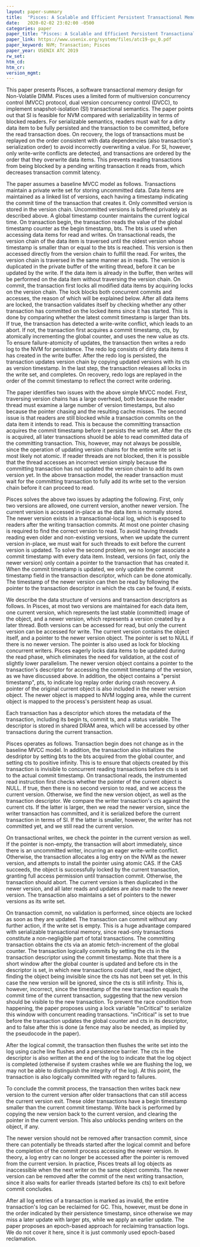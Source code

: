 ```yaml
---
layout: paper-summary
title:  "Pisces: A Scalable and Efficient Persistent Transactional Memory"
date:   2020-02-02 23:02:00 -0500
categories: paper
paper_title: "Pisces: A Scalable and Efficient Persistent Transactional Memory"
paper_link: https://www.usenix.org/system/files/atc19-gu_0.pdf
paper_keyword: NVM; Transaction; Pisces
paper_year: USENIX ATC 2019
rw_set:
htm_cd:
htm_cr:
version_mgmt:
---
```


This paper presents Pisces, a software transactional memory design for Non-Volatile DIMM. Pisces uses a limited form
of multiversion concurrency control (MVCC) protocol, dual version concurrency control (DVCC), to implement snapshot-isolation
(SI) transactional semantics. The paper points out that SI is feasible for NVM compared with serializability in terms of 
blocked readers. For serializable semantics, readers must wait for a dirty data item to be fully persisted and the transaction 
to be committed, before the read transaction does. On recovery, the logs of transactions must be replayed on the order 
consistent with data dependencies (also transaction's serialization order) to avoid incorrectly overwriting a value. 
For SI, however, only write-write conflicts are detected, and transactions are ordered by the order that they overwrite
data items. This prevents reading transactions from being blocked by a pending writing transaction it reads from, which
decreases transaction commit latency.

The paper assumes a baseline MVCC model as follows. Transactions maintain a private write set for storing uncommitted data.
Data items are maintained as a linked list of versions, each having a timestamp indicating the commit time of the transaction
that creates it. Only committed version is stored in the version chain. Uncommitted versions is buffered privately as described
above. A global timestamp counter maintains the current logical time. On transaction begin, the transaction reads the value 
of the global timestamp counter as the begin timestamp, bts. The bts is used when accessing data items for read and writes. 
On transactional reads, the version chain of the data item is traversed until the oldest version whose timestamp is smaller than
or equal to the bts is reached. This version is then accessed directly from the version chain to fulfill the read. For writes,
the version chain is traversed in the same manner as in reads. The version is duplicated in the private buffer of the writing
thread, before it can be updated by the write. If the data item is already in the buffer, then writes will be performed
on the data item without traversing the version chain. On commit, the transaction first locks all modified data items by
acquiring locks on the version chain. The lock blocks both concurrent commits and accesses, the reason of which will be 
explained below. After all data items are locked, the transaction validates itself by checking whether any other transaction
has committed on the locked items since it has started. This is done by comparing whether the latest commit timestamp
is larger than bts. If true, the transaction has detected a write-write conflict, which leads to an abort. If not, the 
transaction first acquires a commit timestamp, cts, by atomically incrementing the global counter, and uses the new value 
as cts. To ensure failure-atomicity of updates, the transaction then writes a redo log to the NVM for persistence. The 
redo log consists of dirty data items it has created in the write buffer. After the redo log is persisted, the transaction
updates version chain by copying updated versions with its cts as version timestamp. In the last step, the transaction
releases all locks in the write set, and completes. On recovery, redo logs are replayed in the order of the commit timestamp
to reflect the correct write ordering.

The paper identifies two issues with the above simple MVCC model. First, traversing version chains has a large overhead,
both because the reader thread must examine a large number of version timestamps, but also because the pointer chasing 
and the resulting cache misses. The second issue is that readers are still blocked while a transaction commits on the 
data item it intends to read. This is because the committing transaction acquires the commit timestamp before it persists
the write set. After the cts is acquired, all later transactions shuold be able to read committed data of the committing 
transaction. This, however, may not always be possible, since the operation of updating version chains for the entire 
write set is most likely not atomic. If reader threads are not blocked, then it is possible that the thread accesses
an incorrect version simply because the committing transaction has not updated the version chain to add its own version 
yet. In the above transaction model, the reader transaction must wait for the committing transaction to fully add its 
write set to the version chain before it can proceed to read.

Pisces solves the above two issues by adapting the following. First, only two versions are allowed, one current version,
another newer version. The current version is accessed in-place as the data item is normally stored. The newer version exists
in a transactional-local log, which is exposed to readers after the writing transaction commits. At most one pointer chasing
is required to find the correct version to read. To avoid having threads reading even older and non-existing versions,
when we update the current version in-place, we must wait for such threads to exit before the current version is updated.
To solve the second problem, we no longer associate a commit timestamp with every data item. Instead, versions (in fact,
only the newer version) only contain a pointer to the transaction that has created it. When the commit timestamp is updated,
we only update the commit timestamp field in the transaction descriptor, which can be done atomically. The timestamp of 
the newer version can then be read by following the pointer to the transaction descriptor in which the cts can be found, 
if exists.

We describe the data structure of versions and transaction descriptors as follows. In Pisces, at most two versions are 
maintained for each data item, one current version, which represents the last stable (committed) image of the object, and 
a newer version, which represents a version created by a later thread. Both versions can be accessed for read, but only
the current version can be accessed for write. The current version contains the object itself, and a pointer to the newer
version object. The pointer is set to NULL if there is no newer version. The pointer is also used as lock for blocking
concurrent writers. Pisces eagerly locks data items to be updated during the read phase, which eliminates the need for 
validation, at the cost of slightly lower parallelism. The newer version object contains a pointer to the transaction's
descriptor for accessing the commit timestamp of the version, as we have discussed above. In addition, the object contains
a "persist timestamp", pts, to indicate log replay order during crash recovery. A pointer of the original current object 
is also included in the newer version object. The newer object is mapped to NVM logging area, while the current object
is mapped to the process's persistent heap as usual.

Each transaction has a descriptor which stores the metadata of the transaction, including its begin ts, commit ts, and a 
status variable. The descriptor is stored in shared DRAM area, which will be accessed by other transactions during the 
current transaction.

Pisces operates as follows. Transaction begin does not change as in the baseline MVCC model. In addition, the transaction
also initializes the desdriptor by setting bts to the bts acquired from the global counter, and setting cts to positive 
infinity. This is to ensure that objects created by this transaction is invisible to concurrent reading transactions before
cts is set to the actual commit timestamp. On transactional reads, the instrumented read instruction first checks whether 
the pointer of the current object is NULL. If true, then there is no second version to read, and we access the current version.
Otherwise, we find the new version object, as well as the transaction descriptor. We compare the writer transaction's cts
against the current cts. If the latter is larger, then we read the newer version, since the writer transaction has committed,
and it is serialized before the current transaction in terms of SI. If the latter is smaller, however, the writer has not
committed yet, and we still read the current version.

On transactional writes, we check the pointer in the current version as well. If the pointer is non-empty, the transaction
will abort immediately, since there is an uncommitted writer, incurring an eager write-write conflict. Otherwise, the 
transaction allocates a log entry on the NVM as the newer version, and attempts to install the pointer using atomic CAS.
If the CAS succeeds, the object is successfully locked by the current transaction, granting full access permission until
transaction commit. Otherwise, the transaction should abort. The current version is then duplicated in the newer version, 
and all later reads and updates are also made to the newer version. The transaction also maintains a set of pointers to 
the newer versions as its write set.

On transaction commit, no validation is performed, since objects are locked as soon as they are updated. The transaction
can commit without any further action, if the write set is empty. This is a huge advantage compared with serializable 
transactional memory, since read-only transactions constitute a non-negligible part of total transactions. The committing
transaction obtains the cts via an atomic fetch-increment of the global counter. The transaction logically commits by setting
the cts in the transaction descriptor using the commit timestamp. Note that there is a short window after the global counter
is updated and before cts in the descriptor is set, in which new transactions could start, read the object, finding the 
object being invisible since the cts has not been set yet. In this case the new version will be ignored, since the 
cts is still infinity. This is, however, incorrect, since the timestamp of the new transaction equals the commit 
time of the current transaction, suggesting that the new version should be visible to the new transaction. To prevent
the race condition from happening, the paper proposes using a lock variable "inCritical" to serialize this window with
concurrent reading transactions. "inCritical" is set to true before the transaction updates the global counter and cts
in its descriptor, and to false after this is done (a fence may also be needed, as implied by the pseudocode in the paper).

After the logical commit, the transaction then flushes the write set into the log using cache line flushes and a persistence 
barrier. The cts in the descriptor is also written at the end of the log to indicate that the log object is completed (otherwise
if system crashes while we are flushing the log, we may not be able to distinguish the integrity of the log). At this point, 
the transaction is also logically committed with regard to failures. 

To conclude the commit process, the transaction then writes back new version to the current version after older transactions
that can still access the current version exit. These older transactions have a begin timestamp smaller than the current 
commit timestamp. Write back is performed by copying the new version back to the current version, and clearing the 
pointer in the current version. This also unblocks pending writers on the object, if any. 

The newer version should not be removed after transaction commit, since there can potentially be threads started after 
the logical commit and before the completion of the commit process accessing the newer version. In theory, a log entry 
can no longer be accessed after the pointer is removed from the current version. In practice, Pisces treats all log objects
as inaccessible when the next writer on the same object commits. The newer version can be removed after the commit of 
the next writing transaction, since it also waits for earlier threads (started before its cts) to exit before commit 
concludes.

After all log entries of a transaction is marked as invalid, the entire transaction's log can be reclaimed for GC. This,
however, must be done in the order indicated by their persistence timestamp, since otherwise we may miss a later update
with larger pts, while we apply an earlier update. The paper proposes an epoch-based approach for reclaiming transaction
logs. We do not cover it here, since it is just commonly used epoch-based reclamation.